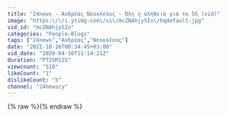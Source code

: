 ```yaml
---
title: "24news - Ανδρέας Νεοκλέους - Όλη η αλήθεια για το 5G (vid)"
image: "https:\/\/i.ytimg.com\/vi\/mcZNAhjySIo\/hqdefault.jpg"
vid_id: "mcZNAhjySIo"
categories: "People-Blogs"
tags: ["24news","Ανδρέας","Νεοκλέους"]
date: "2021-10-16T00:34:45+03:00"
vid_date: "2020-04-16T11:14:21Z"
duration: "PT25M12S"
viewcount: "518"
likeCount: "1"
dislikeCount: "5"
channel: "24newscy"
---
```

{% raw %}{% endraw %}
